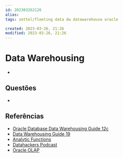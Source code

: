 ```yaml
---
id: 202303262126
alias: 
tags: zettel/fleeting data dw datawarehouse oracle

created: 2023-03-26, 21:26
modified: 2023-03-26, 21:26
---
```

# Data Warehousing
<!-- Main content of my thoughts really -->

- 

## Questões
<!-- What remains for you to consider? --> 

- 

## Referências
<!-- Links to pages not referenced in the content -->

- [Oracle Database Data Warehousing Guide 12c](https://docs.oracle.com/database/121/DWHSG/toc.htm)
- [Data Warehousing Guide 19](https://docs.oracle.com/en/database/oracle/oracle-database/19/dwhsg/index.html)
- [Analytic Functions](https://docs.oracle.com/database/121/SQLRF/functions004.htm#SQLRF06174)
- [Datahackers Podcast](https://www.datahackers.com.br/podcast)
- [Oracle OLAP](https://docs.oracle.com/en/database/oracle/oracle-database/19/olaug/index.html)
